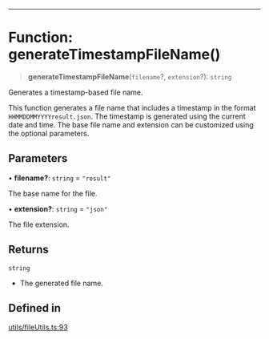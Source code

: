 ***

# Function: generateTimestampFileName()

> **generateTimestampFileName**(`filename`?, `extension`?): `string`

Generates a timestamp-based file name.

This function generates a file name that includes a timestamp in the format
`HHMMDDMMYYYYresult.json`. The timestamp is generated using the current date
and time. The base file name and extension can be customized using the
optional parameters.

## Parameters

• **filename?**: `string` = `"result"`

The base name for the file.

• **extension?**: `string` = `"json"`

The file extension.

## Returns

`string`

- The generated file name.

## Defined in

[utils/fileUtils.ts:93](https://github.com/asifqatar/Snapper/blob/ae06de0570b7844bea238585c0b60d7a09e4149d/utils/fileUtils.ts#L93)
